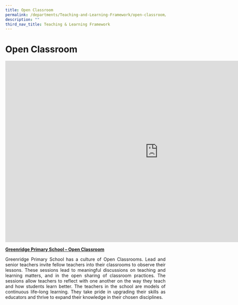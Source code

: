 ```yaml
---
title: Open Classroom
permalink: /departments/Teaching-and-Learning-Framework/open-classroom/
description: ""
third_nav_title: Teaching & Learning Framework
---
```

# Open Classroom

<iframe allowfullscreen="true" height="569" width="960" frameborder="0" src="https://docs.google.com/presentation/d/e/2PACX-1vQiOda2fh36nVmnU1qMCBdVwqn443yx8u3rM-Jw4_GT-ziQL4H_txKpEgmcYn-gQUv0Cx8IqIZmsDkj/embed?start=false&amp;loop=false&amp;delayms=3000"></iframe>

<b><u>Greenridge Primary School – Open Classroom</u></b>

<p style="text-align: justify;">Greenridge Primary School has a culture of Open Classrooms. Lead and senior teachers invite fellow teachers into their classrooms to observe their lessons. These sessions lead to meaningful discussions on teaching and learning matters, and in the open sharing of classroom practices.&nbsp;The sessions allow teachers to reflect with one another on the way they teach and how students learn better. The teachers in the school are models of continuous life–long learning. They take pride in upgrading their skills as educators and thrive to expand their knowledge in their chosen disciplines.</p>

